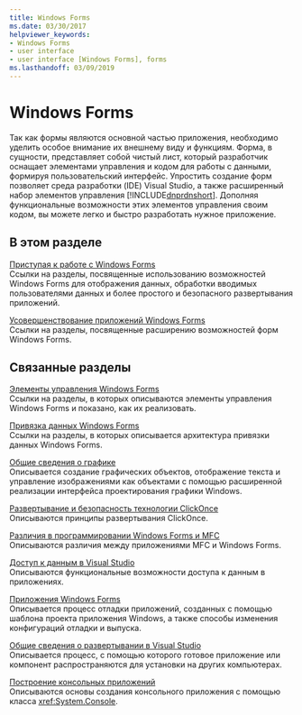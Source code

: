 ```yaml
---
title: Windows Forms
ms.date: 03/30/2017
helpviewer_keywords:
- Windows Forms
- user interface
- user interface [Windows Forms], forms
ms.lasthandoff: 03/09/2019
---
```

# <a name="windows-forms"></a>Windows Forms
Так как формы являются основной частью приложения, необходимо уделить особое внимание их внешнему виду и функциям. Форма, в сущности, представляет собой чистый лист, который разработчик оснащает элементами управления и кодом для работы с данными, формируя пользовательский интерфейс. Упростить создание форм позволяет среда разработки (IDE) Visual Studio, а также расширенный набор элементов управления [!INCLUDE[dnprdnshort](../../../includes/dnprdnshort-md.md)]. Дополняя функциональные возможности этих элементов управления своим кодом, вы можете легко и быстро разработать нужное приложение.  

## <a name="in-this-section"></a>В этом разделе  
 [Приступая к работе с Windows Forms](getting-started-with-windows-forms.md)  
 Ссылки на разделы, посвященные использованию возможностей Windows Forms для отображения данных, обработки вводимых пользователями данных и более простого и безопасного развертывания приложений.  
  
 [Усовершенствование приложений Windows Forms](./advanced/index.md)  
 Ссылки на разделы, посвященные расширению возможностей форм Windows Forms.  
  
## <a name="related-sections"></a>Связанные разделы  
 [Элементы управления Windows Forms](./controls/index.md)  
 Ссылки на разделы, в которых описываются элементы управления Windows Forms и показано, как их реализовать.  
  
 [Привязка данных Windows Forms](windows-forms-data-binding.md)  
 Ссылки на разделы, в которых описывается архитектура привязки данных Windows Forms.  
  
 [Общие сведения о графике](./advanced/graphics-overview-windows-forms.md)  
 Описывается создание графических объектов, отображение текста и управление изображениями как объектами с помощью расширенной реализации интерфейса проектирования графики Windows.  
  
 [Развертывание и безопасность технологии ClickOnce](https://docs.microsoft.com/visualstudio/deployment/clickonce-security-and-deployment)  
 Описываются принципы развертывания ClickOnce.  
  
 [Различия в программировании Windows Forms и MFC](https://docs.microsoft.com/cpp/dotnet/windows-forms-mfc-programming-differences)  
 Описываются различия между приложениями MFC и Windows Forms.  
  
 [Доступ к данным в Visual Studio](https://docs.microsoft.com/visualstudio/data-tools/accessing-data-in-visual-studio)  
 Описываются функциональные возможности доступа к данным в приложениях.  
  
 [Приложения Windows Forms](https://docs.microsoft.com/visualstudio/debugger/debugging-preparation-windows-forms-applications)  
 Описывается процесс отладки приложений, созданных с помощью шаблона проекта приложения Windows, а также способы изменения конфигураций отладки и выпуска.  
  
 [Общие сведения о развертывании в Visual Studio](https://docs.microsoft.com/visualstudio/deployment/deploying-applications-services-and-components)  
 Описывается процесс, с помощью которого готовое приложение или компонент распространяются для установки на других компьютерах.  
  
 [Построение консольных приложений](https://docs.microsoft.com/visualstudio/get-started/csharp/tutorial-console)  
 Описываются основы создания консольного приложения с помощью класса <xref:System.Console>.
